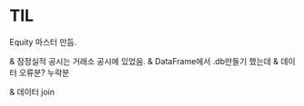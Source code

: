 

# TIL


Equity 마스터 만듬.

& 잠정실적 공시는 거래소 공시에 있었음.
&
DataFrame에서 .db만들기 했는데 
&
데이터 오류분? 누락분

&
데이터 join